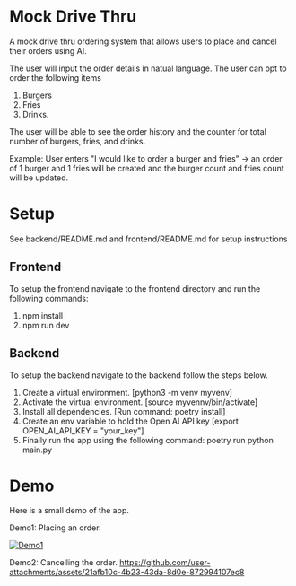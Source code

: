 # Mock Drive Thru

A mock drive thru ordering system that allows users to place and cancel their orders using AI.

The user will input the order details in natual language.
The user can opt to order the following items 
1. Burgers
2. Fries
3. Drinks. 

The user will be able to see the order history and the counter for total number of burgers, fries, and drinks.

Example:
User enters "I would like to order a burger and fries" -> an order of 1 burger and 1 fries will be created and the burger count and fries count will be updated.

# Setup

See backend/README.md and frontend/README.md for setup instructions

## Frontend
To setup the frontend navigate to the frontend directory and run the following commands:
1. npm install
2. npm run dev

## Backend
To setup the backend navigate to the backend follow the steps below. 
1. Create a virtual environment. [python3 -m venv myvenv]
2. Activate the virtual environment. [source myvennv/bin/activate]
3. Install all dependencies. [Run command: poetry install] 
4. Create an env variable to hold the Open AI API key [export OPEN_AI_API_KEY = "your_key"]
4. Finally run the app using the following command: poetry run python main.py

# Demo

Here is a small demo of the app. 

Demo1: Placing an order.

[![Demo1](https://github.com/user-attachments/assets/d4dfbb56-526a-47f0-bd45-34613f693919.jpeg)](https://github.com/user-attachments/assets/d4dfbb56-526a-47f0-bd45-34613f693919)


Demo2: Cancelling the order. 
https://github.com/user-attachments/assets/21afb10c-4b23-43da-8d0e-872994107ec8


